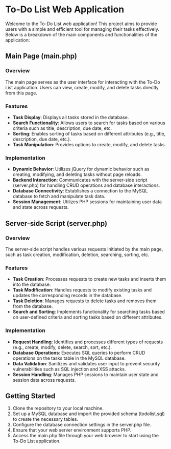 # To-Do List Web Application

Welcome to the To-Do List web application! This project aims to provide users with a simple and efficient tool for managing their tasks effectively. Below is a breakdown of the main components and functionalities of the application:

## **Main Page (main.php)**

### **Overview**
The main page serves as the user interface for interacting with the To-Do List application. Users can view, create, modify, and delete tasks directly from this page.

### **Features**
- **Task Display**: Displays all tasks stored in the database.
- **Search Functionality**: Allows users to search for tasks based on various criteria such as title, description, due date, etc.
- **Sorting**: Enables sorting of tasks based on different attributes (e.g., title, description, due date, etc.).
- **Task Manipulation**: Provides options to create, modify, and delete tasks.

### **Implementation**
- **Dynamic Behavior**: Utilizes jQuery for dynamic behavior such as creating, modifying, and deleting tasks without page reloads.
- **Backend Interaction**: Communicates with the server-side script (server.php) for handling CRUD operations and database interactions.
- **Database Connectivity**: Establishes a connection to the MySQL database to fetch and manipulate task data.
- **Session Management**: Utilizes PHP sessions for maintaining user data and state across requests.

## **Server-side Script (server.php)**

### **Overview**
The server-side script handles various requests initiated by the main page, such as task creation, modification, deletion, searching, sorting, etc.

### **Features**
- **Task Creation**: Processes requests to create new tasks and inserts them into the database.
- **Task Modification**: Handles requests to modify existing tasks and updates the corresponding records in the database.
- **Task Deletion**: Manages requests to delete tasks and removes them from the database.
- **Search and Sorting**: Implements functionality for searching tasks based on user-defined criteria and sorting tasks based on different attributes.

### **Implementation**
- **Request Handling**: Identifies and processes different types of requests (e.g., create, modify, delete, search, sort, etc.).
- **Database Operations**: Executes SQL queries to perform CRUD operations on the tasks table in the MySQL database.
- **Data Validation**: Sanitizes and validates user input to prevent security vulnerabilities such as SQL injection and XSS attacks.
- **Session Handling**: Manages PHP sessions to maintain user state and session data across requests.

## **Getting Started**
1. Clone the repository to your local machine.
2. Set up a MySQL database and import the provided schema (todolist.sql) to create the necessary tables.
3. Configure the database connection settings in the server.php file.
4. Ensure that your web server environment supports PHP.
5. Access the main.php file through your web browser to start using the To-Do List application.
